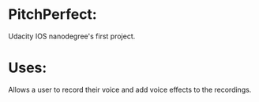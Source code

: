 # PitchPerfect:
Udacity IOS nanodegree's first project.

# Uses:
Allows a user to record their voice and add voice effects to the recordings. 
